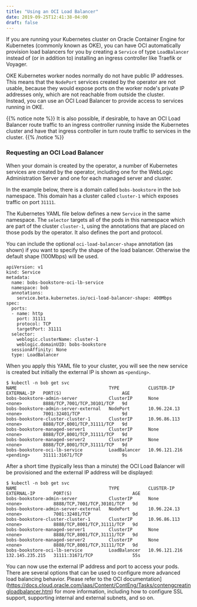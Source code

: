 ```yaml
---
title: "Using an OCI Load Balancer"
date: 2019-09-25T12:41:38-04:00
draft: false
---
```


If you are running your Kubernetes cluster on Oracle Container Engine 
for Kubernetes (commonly known as OKE), you can have OCI automatically
provision load balancers for you by creating a `Service` of type
`LoadBalancer` instead of (or in addition to) installing an
ingress controller like Traefik or Voyager.

OKE Kubernetes worker nodes normally do not have public IP addresses.
This means that the `NodePort` services created by the operator are 
not usable, because they would expose ports on the worker node's private
IP addresses only, which are not reachable from outside the cluster.  
Instead, you can use an OCI Load Balancer to provide access
to services running in OKE.

{{% notice note %}}
It is also possible, if desirable, to have an OCI Load Balancer route
traffic to an ingress controller running inside the Kubernetes cluster
and have that ingress controller in turn route traffic to services in the
cluster.
{{% /notice %}}


### Requesting an OCI Load Balancer

When your domain is created by the operator, a number of Kubernetes 
services are created by the operator, including one for the WebLogic 
Administration Server and one for each managed server and cluster.

In the example below, there is a domain called `bobs-bookstore` in the
`bob` namespace.  This domain has a cluster called `cluster-1` which 
exposes traffic on port `31111`.

The Kubernetes YAML file below defines a new `Service` in the same
namespace.  The `selector` targets all of the pods in this namespace
which are part of the cluster `cluster-1`, using the annotations that 
are placed on those pods by the operator.  It also defines the port and 
protocol.

You can include the optional `oci-load-balancer-shape` annotation (as 
shown) if you want to specify the shape of the load balancer.  Otherwise
the default shape (100Mbps) will be used.

```
apiVersion: v1
kind: Service
metadata:
  name: bobs-bookstore-oci-lb-service
  namespace: bob
  annotations:
    service.beta.kubernetes.io/oci-load-balancer-shape: 400Mbps
spec:
  ports:
  - name: http
    port: 31111
    protocol: TCP
    targetPort: 31111
  selector:
    weblogic.clusterName: cluster-1
    weblogic.domainUID: bobs-bookstore
  sessionAffinity: None
  type: LoadBalancer
```

When you apply this YAML file to your cluster, you will see the new service is created
but initially the external IP is shown as `<pending>`.  

```
$ kubectl -n bob get svc
NAME                                   TYPE           CLUSTER-IP      EXTERNAL-IP   PORT(S)                       AGE
bobs-bookstore-admin-server            ClusterIP      None            <none>        8888/TCP,7001/TCP,30101/TCP   9d
bobs-bookstore-admin-server-external   NodePort       10.96.224.13    <none>        7001:32401/TCP                9d
bobs-bookstore-cluster-cluster-1       ClusterIP      10.96.86.113    <none>        8888/TCP,8001/TCP,31111/TCP   9d
bobs-bookstore-managed-server1         ClusterIP      None            <none>        8888/TCP,8001/TCP,31111/TCP   9d
bobs-bookstore-managed-server2         ClusterIP      None            <none>        8888/TCP,8001/TCP,31111/TCP   9d
bobs-bookstore-oci-lb-service          LoadBalancer   10.96.121.216   <pending>     31111:31671/TCP               9s
```

After a short time (typically less than a minute) the OCI Load Balancer will be provisioned and the
external IP address will be displayed:

```
$ kubectl -n bob get svc
NAME                                   TYPE           CLUSTER-IP      EXTERNAL-IP       PORT(S)                       AGE
bobs-bookstore-admin-server            ClusterIP      None            <none>            8888/TCP,7001/TCP,30101/TCP   9d
bobs-bookstore-admin-server-external   NodePort       10.96.224.13    <none>            7001:32401/TCP                9d
bobs-bookstore-cluster-cluster-1       ClusterIP      10.96.86.113    <none>            8888/TCP,8001/TCP,31111/TCP   9d
bobs-bookstore-managed-server1         ClusterIP      None            <none>            8888/TCP,8001/TCP,31111/TCP   9d
bobs-bookstore-managed-server2         ClusterIP      None            <none>            8888/TCP,8001/TCP,31111/TCP   9d
bobs-bookstore-oci-lb-service          LoadBalancer   10.96.121.216   132.145.235.215   31111:31671/TCP               55s
```

You can now use the external IP address and port to access your pods.  There are several
options that can be used to configure more advanced load balancing behavior.  Please 
refer to the OCI documentation](https://docs.cloud.oracle.com/iaas/Content/ContEng/Tasks/contengcreatingloadbalancer.htm)
for more information, including how to configure SSL support, supporting internal and external subnets, and so on.

